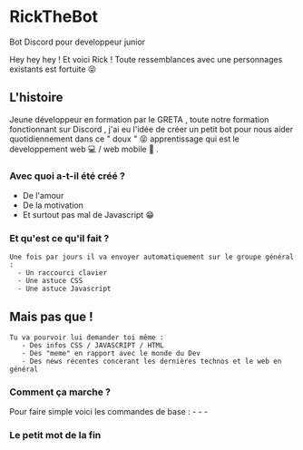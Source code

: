# RickTheBot 
 Bot Discord pour developpeur junior
 
 Hey hey hey ! Et voici Rick ! 
 Toute ressemblances avec une personnages existants est fortuite 😝  
 
 ## L'histoire
 
 Jeune développeur en formation par le GRETA , toute notre formation fonctionnant sur Discord ,
 j'ai eu l'idée de créer un petit bot pour nous aider quotidiennement dans ce " doux " 😝 apprentissage 
 qui est le developpement web 💻 / web mobile 📱 .
 
 ### Avec quoi a-t-il été créé ? 
 
 - De l'amour 
 - De la motivation 
 - Et surtout pas mal de Javascript 😁
 
 ### Et qu'est ce qu'il fait ?
 
    Une fois par jours il va envoyer automatiquement sur le groupe général :
      - Un raccourci clavier 
      - Une astuce CSS
      - Une astuce Javascript
   
   Mais pas que !
   --------------
    Tu va pourvoir lui demander toi même :
       - Des infos CSS / JAVASCRIPT / HTML
       - Des "meme" en rapport avec le monde du Dev
       - Des news récentes concerant les dernières technos et le web en général
       
 ### Comment ça marche ? 
   
   Pour faire simple voici les commandes de base :
      -
      -
      -
      
 ### Le petit mot de la fin      


